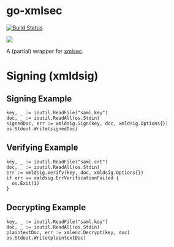 # go-xmlsec

[![Build Status](https://travis-ci.org/crewjam/go-xmlsec.svg?branch=master)](https://travis-ci.org/crewjam/go-xmlsec)

[![](https://godoc.org/github.com/crewjam/go-xmlsec?status.png)](http://godoc.org/github.com/crewjam/go-xmlsec)

A (partial) wrapper for [xmlsec](https://www.aleksey.com/xmlsec).

# Signing (xmldsig)

## Signing Example

    key, _ := ioutil.ReadFile("saml.key")
    doc, _ := ioutil.ReadAll(os.Stdin)
    signedDoc, err := xmldsig.Sign(key, doc, xmldsig.Options{})
    os.Stdout.Write(signedDoc)

## Verifying Example

    key, _ := ioutil.ReadFile("saml.crt")
    doc, _ := ioutil.ReadAll(os.Stdin)
    err := xmldsig.Verify(key, doc, xmldsig.Options{})
    if err == xmldsig.ErrVerificationFailed {
      os.Exit(1)
    }

## Decrypting Example

    key, _ := ioutil.ReadFile("saml.key")
    doc, _ := ioutil.ReadAll(os.Stdin)
    plaintextDoc, err := xmlenc.Decrypt(key, doc)
    os.Stdout.Write(plaintextDoc)

